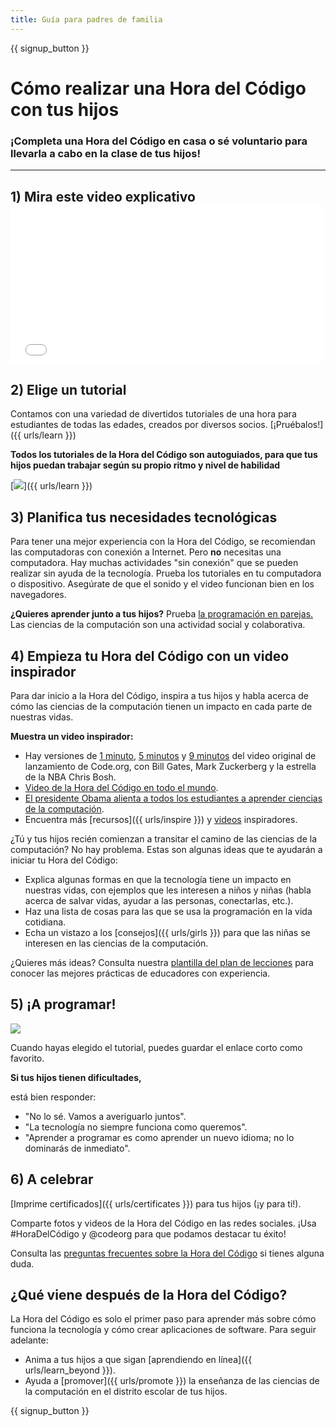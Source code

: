 ```yaml
---
title: Guía para padres de familia
---
```


{{ signup_button }}

# Cómo realizar una Hora del Código con tus hijos

### ¡Completa una Hora del Código en casa o sé voluntario para llevarla a cabo en la clase de tus hijos!

* * *

## 1) Mira este video explicativo <iframe width="500" height="255" src="//www.youtube.com/embed/SrnvvWDm73k" frameborder="0" allowfullscreen mark="crwd-mark"></iframe> 

## 2) Elige un tutorial

Contamos con una variedad de divertidos tutoriales de una hora para estudiantes de todas las edades, creados por diversos socios. [¡Pruébalos!]({{ urls/learn }})

**Todos los tutoriales de la Hora del Código son autoguiados, para que tus hijos puedan trabajar según su propio ritmo y nivel de habilidad**

[![](/images/fit-700/tutorials.png)]({{ urls/learn }})

## 3) Planifica tus necesidades tecnológicas

Para tener una mejor experiencia con la Hora del Código, se recomiendan las computadoras con conexión a Internet. Pero **no** necesitas una computadora. Hay muchas actividades "sin conexión" que se pueden realizar sin ayuda de la tecnología. Prueba los tutoriales en tu computadora o dispositivo. Asegúrate de que el sonido y el video funcionan bien en los navegadores.

**¿Quieres aprender junto a tus hijos?** Prueba [la programación en parejas.](http://www.ncwit.org/resources/pair-programming-box-power-collaborative-learning) Las ciencias de la computación son una actividad social y colaborativa.

## 4) Empieza tu Hora del Código con un video inspirador

Para dar inicio a la Hora del Código, inspira a tus hijos y habla acerca de cómo las ciencias de la computación tienen un impacto en cada parte de nuestras vidas.

**Muestra un video inspirador:**

- Hay versiones de [1 minuto](https://www.youtube.com/watch?v=qYZF6oIZtfc), [5 minutos](https://www.youtube.com/watch?v=nKIu9yen5nc) y [9 minutos](https://www.youtube.com/watch?v=dU1xS07N-FA) del video original de lanzamiento de Code.org, con Bill Gates, Mark Zuckerberg y la estrella de la NBA Chris Bosh.
- [Video de la Hora del Código en todo el mundo](https://www.youtube.com/watch?v=KsOIlDT145A).
- [El presidente Obama alienta a todos los estudiantes a aprender ciencias de la computación](https://www.youtube.com/watch?v=6XvmhE1J9PY).
- Encuentra más [recursos]({{ urls/inspire }}) y [videos](https://www.youtube.com/playlist?list=PLzdnOPI1iJNfpD8i4Sx7U0y2MccnrNZuP) inspiradores.

¿Tú y tus hijos recién comienzan a transitar el camino de las ciencias de la computación? No hay problema. Estas son algunas ideas que te ayudarán a iniciar tu Hora del Código:

- Explica algunas formas en que la tecnología tiene un impacto en nuestras vidas, con ejemplos que les interesen a niños y niñas (habla acerca de salvar vidas, ayudar a las personas, conectarlas, etc.).
- Haz una lista de cosas para las que se usa la programación en la vida cotidiana.
- Echa un vistazo a los [consejos]({{ urls/girls }}) para que las niñas se interesen en las ciencias de la computación.

¿Quieres más ideas? Consulta nuestra [plantilla del plan de lecciones](/files/AfterschoolEducatorLessonPlanOutline.docx) para conocer las mejores prácticas de educadores con experiencia.

## 5) ¡A programar!

<img src="/images/fit-700/tutorial-short-link.png" />

Cuando hayas elegido el tutorial, puedes guardar el enlace corto como favorito.

**Si tus hijos tienen dificultades,**

está bien responder:

- "No lo sé. Vamos a averiguarlo juntos".
- "La tecnología no siempre funciona como queremos".
- "Aprender a programar es como aprender un nuevo idioma; no lo dominarás de inmediato".

## 6) A celebrar

[Imprime certificados]({{ urls/certificates }}) para tus hijos (¡y para ti!).

Comparte fotos y videos de la Hora del Código en las redes sociales. ¡Usa #HoraDelCódigo y @codeorg para que podamos destacar tu éxito!

Consulta las [preguntas frecuentes sobre la Hora del Código](https://support.code.org/hc/en-us/categories/200147083-Hour-of-Code) si tienes alguna duda.

## ¿Qué viene después de la Hora del Código?

La Hora del Código es solo el primer paso para aprender más sobre cómo funciona la tecnología y cómo crear aplicaciones de software. Para seguir adelante:

- Anima a tus hijos a que sigan [aprendiendo en línea]({{ urls/learn_beyond }}).
- Ayuda a [promover]({{ urls/promote }}) la enseñanza de las ciencias de la computación en el distrito escolar de tus hijos.

{{ signup_button }}